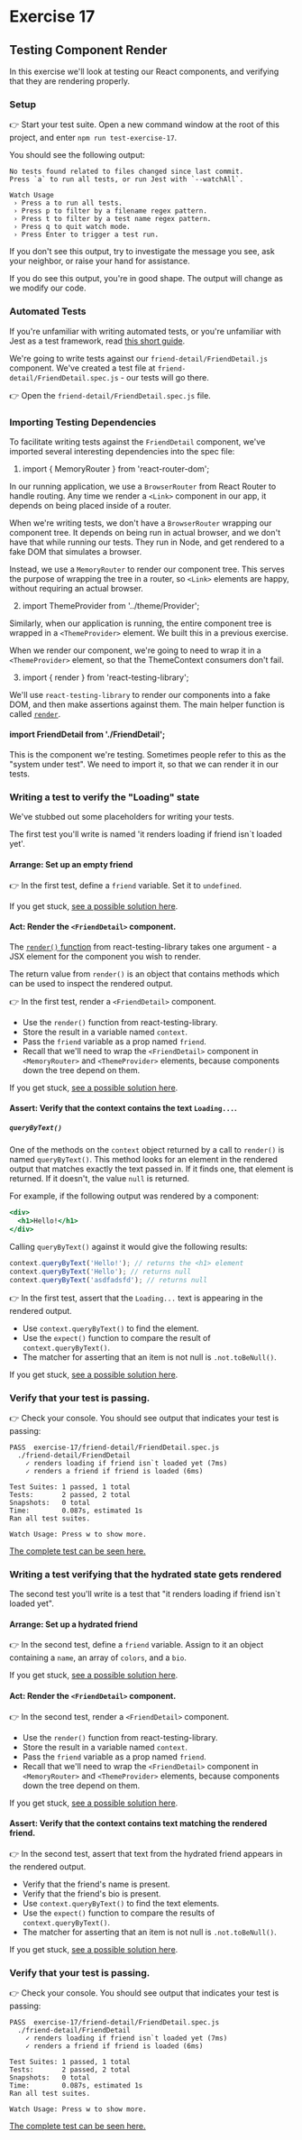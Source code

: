 # Exercise 17
## Testing Component Render

In this exercise we'll look at testing our React components, and verifying that they are rendering properly. 

### Setup

&#128073; Start your test suite. Open a new command window at the root of this project, and enter `npm run test-exercise-17`.

You should see the following output:

```
No tests found related to files changed since last commit.
Press `a` to run all tests, or run Jest with `--watchAll`.

Watch Usage
 › Press a to run all tests.
 › Press p to filter by a filename regex pattern.
 › Press t to filter by a test name regex pattern.
 › Press q to quit watch mode.
 › Press Enter to trigger a test run.
```

If you don't see this output, try to investigate the message you see, ask your neighbor, or raise your hand for assistance.

If you do see this output, you're in good shape. The output will change as we modify our code.

### Automated Tests

If you're unfamiliar with writing automated tests, or you're unfamiliar with Jest as a test framework, read [this short guide](./TESTING.md).

We're going to write tests against our `friend-detail/FriendDetail.js` component. We've created a test file at `friend-detail/FriendDetail.spec.js` - our tests will go there.

&#128073; Open the `friend-detail/FriendDetail.spec.js` file.

### Importing Testing Dependencies

To facilitate writing tests against the `FriendDetail` component, we've imported several interesting dependencies into the spec file:

1. import { MemoryRouter } from 'react-router-dom';

In our running application, we use a `BrowserRouter` from React Router to handle routing. Any time we render a `<Link>` component in our app, it depends on being placed inside of a router.

When we're writing tests, we don't have a `BrowserRouter` wrapping our component tree. It depends on being run in actual browser, and we don't have that while running our tests. They run in Node, and get rendered to a fake DOM that simulates a browser.

Instead, we use a `MemoryRouter` to render our component tree. This serves the purpose of wrapping the tree in a router, so `<Link>` elements are happy, without requiring an actual browser.

2. import ThemeProvider from '../theme/Provider';

Similarly, when our application is running, the entire component tree is wrapped in a `<ThemeProvider>` element. We built this in a previous exercise. 

When we render our component, we're going to need to wrap it in a `<ThemeProvider>` element, so that the ThemeContext consumers don't fail.

3. import { render } from 'react-testing-library';

We'll use `react-testing-library` to render our components into a fake DOM, and then make assertions against them. The main helper function is called [`render`](https://github.com/kentcdodds/react-testing-library#render).

#### import FriendDetail from './FriendDetail';

This is the component we're testing. Sometimes people refer to this as the "system under test". We need to import it, so that we can render it in our tests.

### Writing a test to verify the "Loading" state

We've stubbed out some placeholders for writing your tests. 

The first test you'll write is named 'it renders loading if friend isn`t loaded yet'.

#### Arrange: Set up an empty friend

&#128073; In the first test, define a `friend` variable. Set it to `undefined`.

If you get stuck, [see a possible solution here](./SOLUTIONS.md#loading-arrange).

#### Act: Render the `<FriendDetail>` component. 

The [`render()` function](https://github.com/kentcdodds/react-testing-library#render) from react-testing-library takes one argument - a JSX element for the component you wish to render.

The return value from `render()` is an object that contains methods which can be used to inspect the rendered output.

&#128073; In the first test, render a `<FriendDetail>` component.

* Use the `render()` function from react-testing-library.
* Store the result in a variable named `context`.
* Pass the `friend` variable as a prop named `friend`.
* Recall that we'll need to wrap the `<FriendDetail>` component in `<MemoryRouter>` and `<ThemeProvider>` elements, because components down the tree depend on them.

If you get stuck, [see a possible solution here](./SOLUTIONS.md#loading-act).

#### Assert: Verify that the context contains the text `Loading...`.

##### `queryByText()`

One of the methods on the `context` object returned by a call to `render()` is named `queryByText()`. This method looks for an element in the rendered output that matches exactly the text passed in. If it finds one, that element is returned. If it doesn't, the value `null` is returned.

For example, if the following output was rendered by a component:

```jsx
<div>
  <h1>Hello!</h1>
</div>
```

Calling `queryByText()` against it would give the following results:

```jsx
context.queryByText('Hello!'); // returns the <h1> element
context.queryByText('Hello'); // returns null
context.queryByText('asdfadsfd'); // returns null
```

&#128073; In the first test, assert that the `Loading...` text is appearing in the rendered output.

* Use `context.queryByText()` to find the element.
* Use the `expect()` function to compare the result of `context.queryByText()`.
* The matcher for asserting that an item is not null is `.not.toBeNull()`.

If you get stuck, [see a possible solution here](./SOLUTIONS.md#loading-assert).

### Verify that your test is passing.

&#128073; Check your console. You should see output that indicates your test is passing:

```
PASS  exercise-17/friend-detail/FriendDetail.spec.js
  ./friend-detail/FriendDetail
    ✓ renders loading if friend isn`t loaded yet (7ms)
    ✓ renders a friend if friend is loaded (6ms)

Test Suites: 1 passed, 1 total
Tests:       2 passed, 2 total
Snapshots:   0 total
Time:        0.087s, estimated 1s
Ran all test suites.

Watch Usage: Press w to show more.
```

[The complete test can be seen here.](./SOLUTIONS.md#loading-complete-test)

### Writing a test verifying that the hydrated state gets rendered

The second test you'll write is a test that "it renders loading if friend isn`t loaded yet".

#### Arrange: Set up a hydrated friend

&#128073; In the second test, define a `friend` variable. Assign to it an object containing a `name`, an array of `colors`, and a `bio`.

If you get stuck, [see a possible solution here](./SOLUTIONS.md#hydrated-arrange).

#### Act: Render the `<FriendDetail>` component.

&#128073; In the second test, render a `<FriendDetail>` component.

* Use the `render()` function from react-testing-library.
* Store the result in a variable named `context`.
* Pass the `friend` variable as a prop named `friend`.
* Recall that we'll need to wrap the `<FriendDetail>` component in `<MemoryRouter>` and `<ThemeProvider>` elements, because components down the tree depend on them.

If you get stuck, [see a possible solution here](./SOLUTIONS.md#hydrated-act).

#### Assert: Verify that the context contains text matching the rendered friend.

&#128073; In the second test, assert that text from the hydrated friend appears in the rendered output.

* Verify that the friend's name is present.
* Verify that the friend's bio is present.
* Use `context.queryByText()` to find the text elements.
* Use the `expect()` function to compare the results of `context.queryByText()`.
* The matcher for asserting that an item is not null is `.not.toBeNull()`.

If you get stuck, [see a possible solution here](./SOLUTIONS.md#hydrated-assert).

### Verify that your test is passing.

&#128073; Check your console. You should see output that indicates your test is passing:

```
PASS  exercise-17/friend-detail/FriendDetail.spec.js
  ./friend-detail/FriendDetail
    ✓ renders loading if friend isn`t loaded yet (7ms)
    ✓ renders a friend if friend is loaded (6ms)

Test Suites: 1 passed, 1 total
Tests:       2 passed, 2 total
Snapshots:   0 total
Time:        0.087s, estimated 1s
Ran all test suites.

Watch Usage: Press w to show more.
```

[The complete test can be seen here.](./SOLUTIONS.md#hydrated-complete-test)
